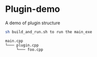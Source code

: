 # Plugin-demo
A demo of plugin structure

```sh
sh build_and_run.sh to run the main_exe
```

```
main.cpp
└─── plugin.cpp
     └─── foo.cpp
```
